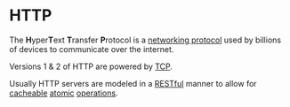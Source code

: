 <!-- {"ident": "http"} -->
# HTTP

The **H**yper**T**ext **T**ransfer **P**rotocol is a [networking protocol](@Network-Protocol)
used by billions of devices to communicate over the internet.

Versions 1 & 2 of HTTP are powered by [TCP](@TCP).

Usually HTTP servers are modeled in a [RESTful](@REST) manner
to allow for [cacheable](@Caching) [atomic](@Atomicity) [operations](@HTTP-Method).
